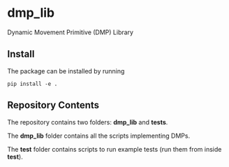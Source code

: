 # dmp_lib
Dynamic Movement Primitive (DMP) Library

## Install ##

The package can be installed by running

```
pip install -e .
```

## Repository Contents ##

The repository contains two folders: __dmp_lib__ and __tests__.

The __dmp_lib__ folder contains all the scripts implementing DMPs.

The __test__ folder contains scripts to run example tests (run them from inside __test__).
